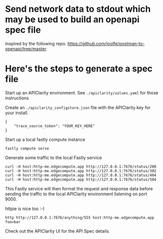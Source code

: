 # Send network data to stdout which may be used to build an openapi spec file

Inspired by the following repo.
https://github.com/joolfe/postman-to-openapi/tree/master

# Here's the steps to generate a spec file

Start up an APIClarity environment. See `./apiclarity/values.yaml` for those instructions

Create an `./apiclarity_configstore.json` file with the APIClarity key for your install.

```
{
    "trace_source_token": "YOUR_KEY_HERE"
}
```

Start up a local fastly compute instance
```
fastly compute serve
```

Generate some traffic to the local Fastly service
```
curl -H host:http-me.edgecompute.app http://127.0.0.1:7676/status/200
curl -H host:http-me.edgecompute.app http://127.0.0.1:7676/status/302
curl -H host:http-me.edgecompute.app http://127.0.0.1:7676/status/404
curl -H host:http-me.edgecompute.app http://127.0.0.1:7676/status/504
```

This Fastly service will then format the request and response data before sending the traffic to the local APIClarity environment listening on port 9000.

httpie is nice too :-)
```
http http://127.0.0.1:7676/anything/555 host:http-me.edgecompute.app foo=bar
```

Check out the APIClarity UI for the API Spec details.
